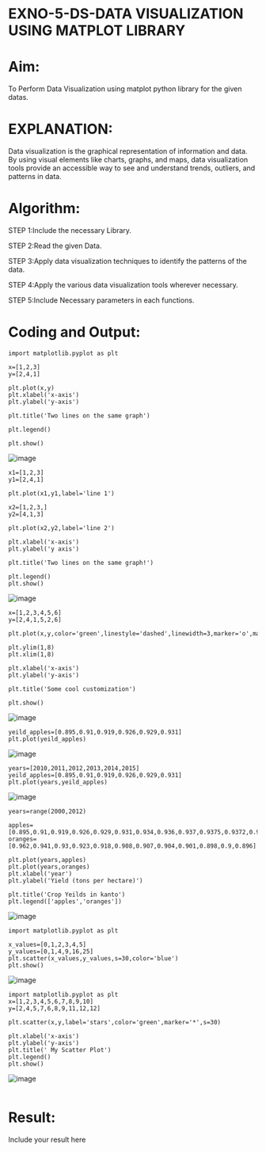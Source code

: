 # EXNO-5-DS-DATA VISUALIZATION USING MATPLOT LIBRARY

# Aim:
  To Perform Data Visualization using matplot python library for the given datas.

# EXPLANATION:
Data visualization is the graphical representation of information and data. By using visual elements like charts, graphs, and maps, data visualization tools provide an accessible way to see and understand trends, outliers, and patterns in data.

# Algorithm:
STEP 1:Include the necessary Library.

STEP 2:Read the given Data.

STEP 3:Apply data visualization techniques to identify the patterns of the data.

STEP 4:Apply the various data visualization tools wherever necessary.

STEP 5:Include Necessary parameters in each functions.

# Coding and Output:
```
import matplotlib.pyplot as plt

x=[1,2,3]
y=[2,4,1]

plt.plot(x,y)
plt.xlabel('x-axis')
plt.ylabel('y-axis')

plt.title('Two lines on the same graph')

plt.legend()

plt.show()
```
![image](https://github.com/user-attachments/assets/ade639af-0d60-4443-b64e-16235a690975)

```
x1=[1,2,3]
y1=[2,4,1]

plt.plot(x1,y1,label='line 1')

x2=[1,2,3,]
y2=[4,1,3]

plt.plot(x2,y2,label='line 2')

plt.xlabel('x-axis')
plt.ylabel('y axis')

plt.title('Two lines on the same graph!')

plt.legend()
plt.show()
```
![image](https://github.com/user-attachments/assets/0acd62c1-27f3-4bbb-b2ca-df24fd2451c5)

```
x=[1,2,3,4,5,6]
y=[2,4,1,5,2,6]

plt.plot(x,y,color='green',linestyle='dashed',linewidth=3,marker='o',markerfacecolor='blue',markersize=12)

plt.ylim(1,8)
plt.xlim(1,8)

plt.xlabel('x-axis')
plt.ylabel('y-axis')

plt.title('Some cool customization')

plt.show()
```
![image](https://github.com/user-attachments/assets/28a4b676-98c9-440e-8403-a9949f44563d)
```
yeild_apples=[0.895,0.91,0.919,0.926,0.929,0.931]
plt.plot(yeild_apples)

```
![image](https://github.com/user-attachments/assets/3b565473-4730-459e-8888-80752c48140c)

```
years=[2010,2011,2012,2013,2014,2015]
yeild_apples=[0.895,0.91,0.919,0.926,0.929,0.931]
plt.plot(years,yeild_apples)

```
![image](https://github.com/user-attachments/assets/cf616547-fa4f-4cac-b50e-a30dad37205f)
```
years=range(2000,2012)

apples=[0.895,0.91,0.919,0.926,0.929,0.931,0.934,0.936,0.937,0.9375,0.9372,0.939]
oranges=[0.962,0.941,0.93,0.923,0.918,0.908,0.907,0.904,0.901,0.898,0.9,0.896]

plt.plot(years,apples)
plt.plot(years,oranges)
plt.xlabel('year')
plt.ylabel('Yield (tons per hectare)')

plt.title('Crop Yeilds in kanto')
plt.legend(['apples','oranges'])
```
![image](https://github.com/user-attachments/assets/e9886cc6-8ec4-4ee2-b6a7-6cee6b485e1b)

```
import matplotlib.pyplot as plt

x_values=[0,1,2,3,4,5]
y_values=[0,1,4,9,16,25]
plt.scatter(x_values,y_values,s=30,color='blue')
plt.show()
```
![image](https://github.com/user-attachments/assets/55b1f65a-6c64-4be7-ad19-25b840bce574)
```
import matplotlib.pyplot as plt
x=[1,2,3,4,5,6,7,8,9,10]
y=[2,4,5,7,6,8,9,11,12,12]

plt.scatter(x,y,label='stars',color='green',marker='*',s=30)

plt.xlabel('x-axis')
plt.ylabel('y-axis')
plt.title(' My Scatter Plot')
plt.legend()
plt.show()
```

![image](https://github.com/user-attachments/assets/3fca1103-a7a6-42c9-9799-82d3016fe30e)

```
```


# Result:
 Include your result here
